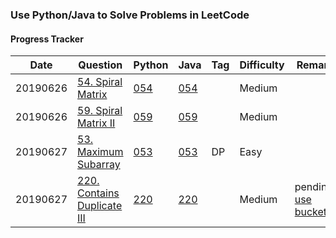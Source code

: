 ### Use Python/Java to Solve Problems in LeetCode

#### Progress Tracker

Date | Question | Python| Java | Tag | Difficulty | Remark
---|---|---|--- |--- |--- |---
20190626|[54. Spiral Matrix](https://leetcode.com/problems/spiral-matrix/)|[054](https://github.com/shishishu/leetcode-python-java/blob/master/ipynb_files/054_Spiral_Matrix.ipynb)|[054](https://github.com/shishishu/leetcode-python-java/blob/master/java_codes/054/Solution.java)| |Medium
20190626|[59. Spiral Matrix II](https://leetcode.com/problems/spiral-matrix-ii/)|[059](https://github.com/shishishu/leetcode-python-java/blob/master/ipynb_files/059_Spiral_Matrix_II.ipynb)|[059](https://github.com/shishishu/leetcode-python-java/blob/master/java_codes/059/Solution.java)| |Medium
20190627|[53. Maximum Subarray](https://leetcode.com/problems/maximum-subarray/)|[053](https://github.com/shishishu/leetcode-python-java/blob/master/ipynb_files/053_Maximum_Subarray.ipynb)|[053](https://github.com/shishishu/leetcode-python-java/blob/master/java_codes/053/Solution.java)|DP|Easy|
20190627|[220. Contains Duplicate III](https://leetcode.com/problems/contains-duplicate-iii/)|[220](https://github.com/shishishu/leetcode-python-java/blob/master/ipynb_files/220_Contains_Duplicate_III.ipynb)|[220](https://github.com/shishishu/leetcode-python-java/blob/master/java_codes/220/Solution.java)| |Medium|pending: [use buckets](https://leetcode.com/problems/contains-duplicate-iii/discuss/61645/AC-O(N)-solution-in-Java-using-buckets-with-explanation)
